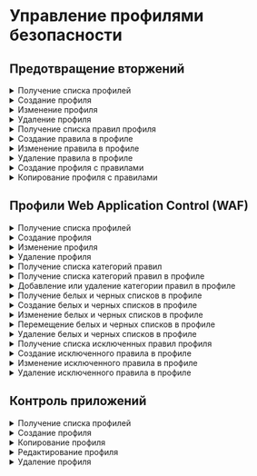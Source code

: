 # Управление профилями безопасности

## Предотвращение вторжений

<details>
<summary>Получение списка профилей</summary>

```
GET /ips/profiles
```

**Ответ на успешный запрос:**

```json5
[
  {
    "id": "string",
    "name": "string",
    "comment": "string"
  },
  ...
]
```
* `id` - идентификатор профиля;
* `name` - название профиля, максимальная длина - 42 символа;
* `comment` - комментарий, максимальная длина - 255 символов.

</details>

<details>
<summary>Создание профиля</summary>

```
POST /ips/profiles
```
**Json-тело запроса:**:

```json5
{
    "name": "string",
    "comment": "string"
}
```

* `name` - название профиля, максимальная длина - 42 символа;
* `comment` - комментарий, максимальная длина - 255 символов.

**Ответ на успешный запрос:**

```json5
{
  "id": "string"
}
```

* `id` - идентификатор профиля.

</details>

<details>
<summary>Изменение профиля</summary>

```
PATCH /ips/profiles/<id профиля>
```

**Json-тело запроса:**

```json5
{
    "name": "string",
    "comment": "string"
}
```

* `name` - название профиля, максимальная длина - 42 символа;
* `comment` - комментарий, максимальная длина - 255 символов.

**Ответ на успешный запрос:** 200 ОК

</details>

</details>

<details>
<summary>Удаление профиля</summary>

```
DELETE /ips/profiles/<id профиля>
```

**Ответ на успешный запрос:** 200 ОК

</details>

<details>
<summary>Получение списка правил профиля</summary>

```
GET /ips/profile_rules?profile_id=<string>
```

* `profile_id` - идентификатор профиля, список правил которого запрашивается (без скобок и кавычек).

**Ответ на успешный запрос:**

```json5
[
  {
    "id": "integer",
    "filters": [
      {
        "key": "sid" | "mitre_tactic_id" | "protocol" | "signature_severity" | "flow" | "classtype",
        "operator": "equals",
        "values": [ "string" | "integer" ],
     },
    ...
    ]
    "action": "default" | "alert" | "drop" | "pass",
    "comment": "string"
  },
  ...
]
```

* `id` - номер правила выбора сигнатур;
* `filters` - список фильтров правила:
    * `key` - поле фильтра (`sid` - идентификатор, `mitre_tactic_id` - тактика MITRE, `protocol` - протокол, `signature_severity` - уровень серьезности, `flow` - направление, `classtype` - класс);
    * `operator` - оператор, только `equals`;
    * `values` - список значений, которые должны принимать поля `key` (если `key` - `sid`, то `values` - число).
* `action` - строка с действием при срабатывании правила;
* `comment` - комментарий, максимальная длина 255 символов.

</details>

<details>
<summary>Создание правила в профиле</summary>

```
POST /ips/profile_rules?profile_id=<string>&anchor_item_id=<integer>&insert_after=<true|false>
```

* `profile_id` - идентификатор профиля, в котором создается правило (без скобок и кавычек);
* `anchor_item_id` - идентификатор правила, ниже или выше которого нужно создать новое;
* `insert_after` - вставка до или после. Если `true` или отсутствует, то вставить правило сразу после указанного в `anchor_item_id`. Если `false`, то на месте указанного в `anchor_item_id`.

**Json-тело запроса:**

```json5
{
    "filters": [
       {
        "key": "sid" | "mitre_tactic_id" | "protocol" | "signature_severity" | "flow" | "classtype",
        "operator": "equals",
        "values": [ "string" | "integer" ]
      },
      ...
    ],
    "action": "default" | "alert" | "drop" | "pass",
    "comment": "string"
}
```

* `filters` - список фильтров правила:
    * `key` - поле фильтра (`sid` - идентификатор, `mitre_tactic_id` - тактика MITRE, `protocol` - протокол, `signature_severity` - уровень серьезности, `flow` - направление, `classtype` - класс);
    * `operator` - оператор, только `equals`;
    * `values` - список значений, которые должны принимать поля `key` (если `key` - `sid`, то `values` - число).
* `action` - строка с действием при срабатывании правила;
* `comment` - комментарий, максимальная длина - 255 символов.

**Ответ на успешный запрос:** 

```json5
{
  "id": "integer"
}
```

* `id` - номер правила выбора сигнатур.

</details>

<details>
<summary>Изменение правила в профиле</summary>

```
PATCH /ips/profile_rules?profile_id=<string>&rule_id=<integer>
```

* `profile_id` - идентификатор профиля, в котором изменяется правило;
* `rule_id` - идентификатор правила в профиле.

**Json-тело запроса:** (некоторые или все поля объекта)

```json5
{
    "filters": [
      {
        "key": "sid" | "mitre_tactic_id" | "protocol" | "signature_severity" | "flow" | "classtype",
        "operator": "equals",
        "values": [ "string" | "integer" ]
       },
      ...
    ],
    "action": "default" | "alert" | "drop" | "pass",
    "comment": "string"
}
```

* `filters` - список фильтров правила:
    * `key` - поле фильтра (`sid` - идентификатор, `mitre_tactic_id` - тактика MITRE, `protocol` - протокол, `signature_severity` - уровень серьезности, `flow` - направление, `classtype` - класс);
    * `operator` - оператор, только `equals`;
    * `values` - список значений, которые должны принимать поля `key` (если `key` - `sid`, то `values` - число).
* `action` - строка с действием при срабатывании правила;
* `comment` - комментарий, максимальная длина - 255 символов.

**Ответ на успешный запрос:** 200 ОК

</details>

<details>

<summary>Удаление правила в профиле</summary>

```
DELETE /ips/profile_rules?profile_id=<string>&rule_id=<integer>
```

* `profile_id` - идентификатор профиля, в котором удаляется правило;
* `rule_id` - идентификатор правила в профиле.

**Ответ на успешный запрос:** 200 ОК

</details>

<details>

<summary>Создание профиля с правилами</summary>

```
POST /ips/profiles-create-with-rules
```

**Json-тело запроса:**: 

```json5
{
    "name": "string",
    "comment": "string",
    "rules": [
          {
          "filters": [
                {
                "key": "sid" | "mitre_tactic_id" | "protocol" | "signature_severity" | "flow" | "classtype",
                "operator": "equals",
                "values": [ "string" | "integer" ]
                  },
                  ...
                ],
          "action": "default" | "alert" | "drop" | "pass",
          "comment": "string"
          },
          ...
        ]
    }
```

* `name` - название профиля, максимальная длина - 42 символа;
* `comment` - комментарий, максимальная длина - 255 символов;
* `rules` - список правил профиля:
  * `filters` - список фильтров правила:
    * `key` - поле фильтра (`sid` - идентификатор, `mitre_tactic_id` - тактика MITRE, `protocol` - протокол, `signature_severity` - уровень серьезности, `flow` - направление, `classtype` - класс);
    * `operator` - оператор, только `equals`;
    * `values` - список значений, которые должны принимать поля `key` (если `key` - `sid`, то `values` - число).
  * `action` - строка с действием при срабатывании правила;
  * `comment` - комментарий, максимальная длина 255 символов.

**Ответ на успешный запрос:**

```json5
{
    "id": "string"
}
```

* `id` - идентификатор созданного профиля с правилами.

</details>

<details>

<summary>Копирование профиля с правилами</summary>

```
POST /ips/profiles/<id профиля>/copy
```

**Ответ на успешный запрос:**

```json5
{
    "id": "string"
}
```

* `id` - идентификатор созданного профиля.

</details>

## Профили Web Application Control (WAF)

<details>

<summary>Получение списка профилей</summary>

```
GET /reverse_proxy_backend/waf/profiles
```

**Ответ на успешный запрос:**

```json5
[
  {
    "id": "string",
    "name": "string",
    "detection_only": "boolean",
    "disabled_categories": ["string"],
    "exceptions": [
      {
        "id": "string",
        "rule_id": "integer",
        "comment": "string",
        "enabled": "boolean"
      },
      ...
    ],
    "server_tokens": "boolean",
    "comment": "string",
    "central_console": "boolean"
  },
  ...
]
```

* `id` - идентификатор профиля;
* `name` - название профиля, максимальная длина - 42 символа;
* `detection_only` - режим работы: `true` - только обнаружение, `false` - обнаружение и блокировка;
* `disabled_categories` - список идентификаторов категорий для исключения, максимальная длина - 128 символов;
* `exceptions` - исключенные правила:
  * `id` - идентификатор исключенного правила;
  * `rule_id` - идентификатор исключенного правила в профиле;
  * `comment` - комментарий, максимальная длина - 255 символов;
  * `enabled` - статус: `true` - включено, `false` - выключено.
* `server_tokens` - статус HTTP-заголовка Server: `true` - показывать, `false` - скрывать;
* `comment` - комментарий, может быть пустым, максимальная длина - 255 символов;
* `central_console` - `true`, если профиль создан в Центральной консоли, только для чтения.

</details>

<details>

<summary>Создание профиля</summary>

```
POST /reverse_proxy_backend/waf/profiles
```

**Json-тело запроса:**

```json5
{
    "name": "string",
    "detection_only": "boolean",
    "disabled_categories": ["string"],
    "server_tokens": "boolean",
    "comment": "string",
    "central_console": "boolean"
}
```

* `name` - название профиля, максимальная длина - 42 символа;
* `detection_only` - режим работы: `true` - только обнаружение, `false` - обнаружение и блокировка;
* `disabled_categories` - список идентификаторов категорий для исключения, максимальная длина - 128 символов, при создании профиля может быть пустым;
* `server_tokens` - статус HTTP-заголовка Server: `true` - показывать, `false` - скрывать;
* `comment` - комментарий, может быть пустым, максимальная длина - 255 символов;
* `central_console` - `true`, если профиль создан в Центральной консоли, только для чтения.

**Ответ на успешный запрос:**

```json5
{
    "id": "string"
}
```

</details>

<details>

<summary>Изменение профиля</summary>

```
PATCH /reverse_proxy_backend/waf/profiles/<id профиля>
```

**Json-тело запроса:**

```json5
{
    "name": "string",
    "detection_only": "boolean",
    "disabled_categories": ["string"],
    "server_tokens": "boolean",
    "comment": "string",
    "central_console": "boolean"
}
```

* `name` - название профиля, максимальная длина - 42 символа;
* `detection_only` - режим работы: `true` - только обнаружение, `false` - обнаружение и блокировка;
* `disabled_categories` - список идентификаторов категорий правил, которые были отключены, максимальная длина - 128 символов;
* `server_tokens` - статус HTTP-заголовка Server: `true` - показывать, `false` - скрывать;
* `comment` - комментарий, может быть пустым, максимальная длина - 255 символов;
* `central_console` - `true`, если профиль создан в Центральной консоли, только для чтения.

**Ответ на успешный запрос:** 200 ОК

</details>

<details>

<summary>Удаление профиля</summary>

```
DELETE /reverse_proxy_backend/waf/profiles/<id профиля>
```

**Ответ на успешный запрос:** 200 ОК

</details>

<details>

<summary>Получение списка категорий правил</summary>

```
GET /reverse_proxy_backend/waf/categories
```

**Ответ на успешный запрос:**

```json5
[
  {
    "id": "string",
    "title": "string",
    "description": "string"
  },
  ...
]
```

* `id` - идентификатор категории, максимальная длина - 42 символа;
* `title` - название категории, максимальная длина - 42 символа;
* `description` - описание категории, максимальная длина - 255 символов.

</details>

<details>

<summary>Получение списка категорий правил в профиле</summary>

```
GET /reverse_proxy_backend/waf/profiles/<id профиля>/categories
```

**Ответ на успешный запрос:**

* Список категорий правил, которые включены в профиле.

```json5
[
  {
    "id": "string",
    "title": "string",
    "description": "string"
  },
  ...
]
```

* `id` - идентификатор категории, максимальная длина - 42 символа;
* `title` - название категории, максимальная длина - 42 символа;
* `description` - описание категории, максимальная длина - 255 символов.

</details>

<details>

<summary>Добавление или удаление категории правил в профиле</summary>

```
PATCH /reverse_proxy_backend/waf/profiles/<id профиля>/categories/<id категории>
```

**Json-тело запроса:**

```json5
{
    "enabled": "boolean"
}
```

**Ответ на успешный запрос:**

* Если профиль или категория не найдены по идентификатору, то код ответа - 542;
* Если enabled - `true`, то категория, идентификатор которой указан в запросе, будет удалена из списка `disabled_categories` профиля. Ответ - 200 ОК;
* Если enabled - `false`, то категория, идентификатор которой указан в запросе, будет добавлена в список `disabled_categories` профиля. Ответ - 200 ОК.

</details>

<details>

<summary>Получение белых и черных списков в профиле</summary>

```
GET /reverse_proxy_backend/waf/profiles/<id профиля>/rules
```

**Ответ на успешный запрос:**

```json5
[
  {
    "aliases": ["string"],
    "aliases_negate": "boolean",
    "action": "block" | "pass",
    "comment": "string",
    "enabled": "boolean",
    "id": "integer"
  },
  ...
]
```

* `aliases` - список алиасов IP-адресов, подсетей, стран, списков стран и континентов;
* `aliases_negate` - инверсия правила;
* `action` - действие:
  * `block` - блокировать запросы;
  * `pass` - пропускать запросы.
* `comment` - комментарий, максимальная длина - 255 символов;
* `enabled` - статус: `true` - включено, `false` - выключено;
* `id` - номер правила.

</details>

<details>

<summary>Создание белых и черных списков в профиле</summary>

```
POST /reverse_proxy_backend/waf/profiles/<id профиля>/rules?anchor_item_id=<integer>&insert_after=<true|false>
```

* `anchor_item_id` - идентификатор правила, ниже или выше которого нужно создать новое;
* `insert_after` - вставка до или после. Если `true` или отсутствует, то вставить правило сразу после указанного в `anchor_item_id`. Если `false`, то на месте указанного в `anchor_item_id`.

**Json-тело запроса:**

```json5
{
    "aliases": ["string"],
    "aliases_negate": "boolean",
    "action": "block" | "pass",
    "comment": "string",
    "enabled": "boolean"
}
```

* `aliases` - список алиасов IP-адресов, подсетей, стран, списков стран и континентов;
* `aliases_negate` - инверсия правила;
* `action` - действие:
  * `block` - блокировать запросы;
  * `pass` - пропускать запросы.
* `comment` - комментарий, максимальная длина - 255 символов;
* `enabled` - статус: `true` - включено, `false` - выключено.

**Ответ на успешный запрос:**

```json5
{
    "id": "integer"
}
```

</details>

<details>

<summary>Изменение белых и черных списков в профиле</summary>

```
PATCH /reverse_proxy_backend/waf/profiles/<id профиля>/rules/<id правила в профиле>
```

**Json-тело запроса:**

```json5
{
    "aliases": ["string"],
    "aliases_negate": "boolean",
    "action": "block" | "pass",
    "comment": "string",
    "enabled": "boolean"
}
```

* `aliases` - список алиасов IP-адресов, подсетей, стран, списков стран и континентов;
* `aliases_negate` - инверсия правила;
* `action` - действие:
  * `block` - блокировать запросы;
  * `pass` - пропускать запросы.
* `comment` - комментарий, максимальная длина - 255 символов;
* `enabled` - статус: `true` - включено, `false` - выключено.

**Ответ на успешный запрос:** 200 OK

</details>

<details>

<summary>Перемещение белых и черных списков в профиле</summary>

```
PATCH /reverse_proxy_backend/waf/profiles/<id профиля>/rules/move
```

**Json-тело запроса:**

```json5
{
  "params": {
    "id": "integer",
    "anchor_item_id": "integer",
    "insert_after": "boolean",
  },
}
```

* `id` - идентификатор перемещаемого правила;
* `anchor_item_id` - идентификатор правила, относительно которого будет перемещено правило;
* `insert_after` - вставить правило до или после `anchor_item_id`. Если `true` или отсутствует, то вставить правило сразу после указанного в `anchor_item_id`. Если `false`, то на месте указанного в `anchor_item_id`.

**Ответ на успешный запрос:** 200 OK

</details>

<details>

<summary>Удаление белых и черных списков в профиле</summary>

```
DELETE /reverse_proxy_backend/waf/profiles/<id профиля>/rules/<id правила>
```

**Ответ на успешный запрос:** 200 OK

</details>

<details>

<summary>Получение списка исключенных правил профиля</summary>

```
GET /reverse_proxy_backend/waf/profiles/<id профиля>/exceptions
```

**Ответ на успешный запрос:**

```json5
[
  {
    "id": "string",
    "rule_id": "integer",
    "comment": "string",
    "enabled": "boolean"
  },
  ...
]
```

* `id` - идентификатор исключенного правила;
* `rule_id` - идентификатор правила;
* `comment` - комментарий, максимальная длина - 255 символов;
* `enabled` - статус: `true` - включено, `false` - выключено.

</details>

<details>

<summary>Создание исключенного правила в профиле</summary>

```
POST /reverse_proxy_backend/waf/profiles/<id профиля>/exceptions
```

**Json-тело запроса:**

```json5
{
    "rule_id": "integer",
    "comment": "string",
    "enabled": "boolean"
}
```

* `rule_id` - идентификатор правила. Можно найти в журнале в разделе **Отчеты и журналы -> События безопасности -> [Web Application Firewall](/settings/reports/security-events.md#web-application-firewall)**;
* `comment` - комментарий, максимальная длина - 255 символов;
* `enabled` - статус: `true` - включено, `false` - выключено.

**Ответ на успешный запрос:**

```json5
{
    "id": "integer"
}
```

</details>

<details>

<summary>Изменение исключенного правила в профиле</summary>

```
PATCH /reverse_proxy_backend/waf/profiles/<id профиля>/exceptions/<id исключенного правила>
```

**Json-тело запроса:**

```json5
{
    "rule_id": "integer",
    "comment": "string",
    "enabled": "boolean"
}
```

* `rule_id` - идентификатор правила. Можно найти в журнале в разделе **Отчеты и журналы -> События безопасности -> [Web Application Firewall](/settings/reports/security-events.md#web-application-firewall)**;
* `comment` - комментарий, максимальная длина - 255 символов;
* `enabled` - статус: `true` - включено, `false` - выключено.

**Ответ на успешный запрос:** 200 OK

</details>

<details>

<summary>Удаление исключенного правила в профиле</summary>

```
DELETE /reverse_proxy_backend/waf/profiles/<id профиля>/exceptions/<id исключенного правила>
```

**Ответ на успешный запрос:** 200 OK

</details>

## Контроль приложений

<details>

<summary>Получение списка профилей</summary>

```
GET /api/application_control/profiles
```

**Ответ на успешный запрос:**

```json5
[
  {
    "id": "string",
    "name": "string",
    "comment": "string",
    "protocols": [
      {
        "id": "string",
        "action": "deny" | "allow"
      },
      ...
    ],
  }
]
```

* `id` - идентификатор профиля;
* `name` - название профиля;
* `comment` - комментарий к профилю;
* `protocols` - список протоколов, выбранных для профиля:
    * `id` - строковый идентификатор алиаса протокола с префиксом `id.l7`. Например, `id.l7.ftp_protocol`;
    * `action` - действие, применяемое к протоколу (`deny` - запретить, `allow` - разрешить).      

</details>

<details>

<summary>Создание профиля</summary>

```
POST /api/application_control/profiles
```

**Json-тело запроса:**

```json5

{
  "name": "string",
  "comment": "string",
  "protocols": [
    {
      "id": "string",
      "action": "deny" | "allow"
    },
    ...
    ],
}
```

* `name` - название профиля;
* `comment` - комментарий к профилю;
* `protocols` - список протоколов, выбранных для профиля:
    * `id` - строковый идентификатор алиаса протокола с префиксом `id.l7`. Например, `id.l7.ftp_protocol`;
    * `action` - действие, применяемое к протоколу (`deny` - запретить, `allow` - разрешить).

**Ответ на успешный запрос:**

```json5
[
  {
    "id": "string",
    "name": "string",
    "comment": "string",
    "protocols": [
      {
        "id": "string",
        "action": "deny" | "allow"
      },
      ...
      ],
  }
]
```

* `id` - идентификатор профиля;
* `name` - название профиля;
* `comment` - комментарий к профилю;
* `protocols` - список протоколов, выбранных для профиля:
    * `id` - строковый идентификатор алиаса протокола с префиксом `id.l7`. Например, `id.l7.ftp_protocol`;
    * `action` - действие, применяемое к протоколу (`deny` - запретить, `allow` - разрешить).

</details>

<details>

<summary>Копирование профиля</summary>

```
POST /api/application_control/profiles/<id профиля>/copy
```

**Ответ на успешный запрос:** 

```json5
{
  "id": "integer"
}
```

* `id` - идентификатор копии профиля.

</details>

<details>

<summary>Редактирование профиля</summary>

```
PATCH /api/application_control/profiles/<id профиля>
```

**Json-тело запроса:**

```json5
[
  {
    "name": "string",
    "comment": "string",
    "protocols": [
      {
        "id": "string",
        "action": "deny" | "allow"
      },
      ...
      ],
  }
]
```

* `name` - название профиля;
* `comment` - комментарий к профилю;
* `protocols` - список протоколов, выбранных для профиля:
    * `id` - строковый идентификатор алиаса протокола с префиксом `id.l7`. Например, `id.l7.ftp_protocol`;
    * `action` - действие, применяемое к протоколу (`deny` - запретить, `allow` - разрешить).

**Ответ на успешный запрос:** 200 OK

</details>

<details>

<summary>Удаление профиля</summary>

```
DELETE /api/application_control/profiles/<id профиля>
```

**Ответ на успешный запрос:** 200 OK

</details>